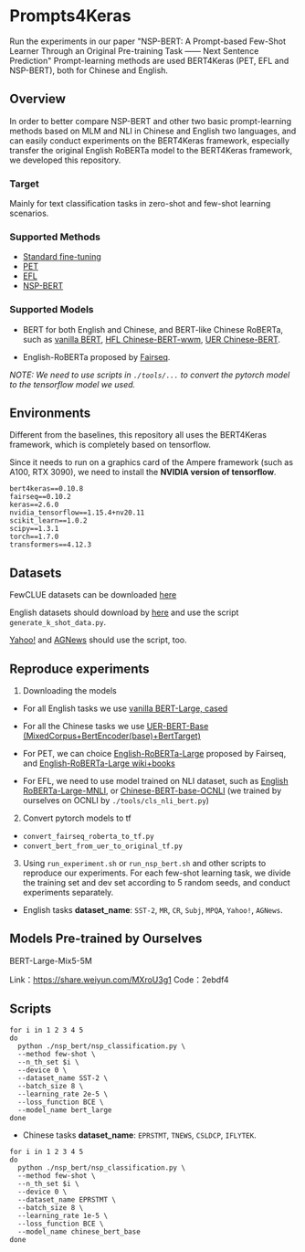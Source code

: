 # Prompts4Keras
Run the experiments in our paper "NSP-BERT: A Prompt-based Few-Shot Learner Through an Original Pre-training Task —— Next Sentence Prediction"
Prompt-learning methods are used BERT4Keras (PET, EFL and NSP-BERT), both for Chinese and English.

## Overview
In order to better compare NSP-BERT and other two basic prompt-learning methods based on MLM and NLI in Chinese and English two languages, and can easily conduct experiments on the BERT4Keras framework, especially transfer the original English RoBERTa model to the BERT4Keras framework, we developed this repository.

### Target
Mainly for text classification tasks in zero-shot and few-shot learning scenarios.

### Supported Methods
- [Standard fine-tuning](https://arxiv.org/pdf/1810.04805.pdf)
- [PET](https://arxiv.org/pdf/2001.07676.pdf)
- [EFL](https://arxiv.org/pdf/2104.14690.pdf)
- [NSP-BERT](https://arxiv.org/abs/2109.03564)

### Supported Models
- BERT for both English and Chinese, and BERT-like Chinese RoBERTa, such as [vanilla BERT](https://github.com/google-research/bert), [HFL Chinese-BERT-wwm](https://github.com/ymcui/Chinese-BERT-wwm), [UER Chinese-BERT](https://github.com/dbiir/UER-py).

- English-RoBERTa proposed by [Fairseq](https://github.com/pytorch/fairseq/tree/main/examples/roberta).

*NOTE: We need to use scripts in `./tools/...` to convert the pytorch model to the tensorflow model we used.*

## Environments
Different from the baselines, this repository all uses the BERT4Keras framework, which is completely based on tensorflow.

Since it needs to run on a graphics card of the Ampere framework (such as A100, RTX 3090), we need to install the **NVIDIA version of tensorflow**.
```
bert4keras==0.10.8
fairseq==0.10.2
keras==2.6.0
nvidia_tensorflow==1.15.4+nv20.11
scikit_learn==1.0.2
scipy==1.3.1
torch==1.7.0
transformers==4.12.3
```

## Datasets
FewCLUE datasets can be downloaded [here](https://github.com/CLUEbenchmark/FewCLUE/tree/main/datasets)

English datasets should download by [here](https://nlp.cs.princeton.edu/projects/lm-bff/datasets.tar) and use the script `generate_k_shot_data.py`.

[Yahoo!](https://drive.google.com/drive/folders/0Bz8a_Dbh9Qhbfll6bVpmNUtUcFdjYmF2SEpmZUZUcVNiMUw1TWN6RDV3a0JHT3kxLVhVR2M) and [AGNews](http://groups.di.unipi.it/~gulli/AG_corpus_of_news_articles.html) should use the script, too.

## Reproduce experiments
1. Downloading the models
- For all English tasks we use [vanilla BERT-Large, cased](https://storage.googleapis.com/bert_models/2018_10_18/cased_L-24_H-1024_A-16.zip)

- For all the Chinese tasks we use [UER-BERT-Base (MixedCorpus+BertEncoder(base)+BertTarget)](https://share.weiyun.com/5QOzPqq)

- For PET, we can choice [English-RoBERTa-Large](https://dl.fbaipublicfiles.com/fairseq/models/roberta.large.tar.gz) proposed by Fairseq, and [English-RoBERTa-Large wiki+books](https://dl.fbaipublicfiles.com/fairseq/models/roberta.large.bookswiki.100k.tar.gz)

- For EFL, we need to use model trained on NLI dataset, such as [English RoBERTa-Large-MNLI](https://dl.fbaipublicfiles.com/fairseq/models/roberta.large.mnli.tar.gz), or [Chinese-BERT-base-OCNLI]() (we trained by ourselves on OCNLI by `./tools/cls_nli_bert.py`)

2. Convert pytorch models to tf

- `convert_fairseq_roberta_to_tf.py`
- `convert_bert_from_uer_to_original_tf.py`

3. Using `run_experiment.sh` or `run_nsp_bert.sh` and other scripts to reproduce our experiments. For each few-shot learning task, we divide the training set and dev set according to 5 random seeds, and conduct experiments separately.
- English tasks
**dataset_name**: `SST-2`, `MR`, `CR`, `Subj`, `MPQA`, `Yahoo!`, `AGNews`.

## Models Pre-trained by Ourselves
BERT-Large-Mix5-5M

Link：https://share.weiyun.com/MXroU3g1 Code：2ebdf4

## Scripts

```
for i in 1 2 3 4 5
do
  python ./nsp_bert/nsp_classification.py \
  --method few-shot \
  --n_th_set $i \
  --device 0 \
  --dataset_name SST-2 \
  --batch_size 8 \
  --learning_rate 2e-5 \
  --loss_function BCE \
  --model_name bert_large
done
```

- Chinese tasks
**dataset_name**: `EPRSTMT`, `TNEWS`, `CSLDCP`, `IFLYTEK`.
```
for i in 1 2 3 4 5
do
  python ./nsp_bert/nsp_classification.py \
  --method few-shot \
  --n_th_set $i \
  --device 0 \
  --dataset_name EPRSTMT \
  --batch_size 8 \
  --learning_rate 1e-5 \
  --loss_function BCE \
  --model_name chinese_bert_base
done

